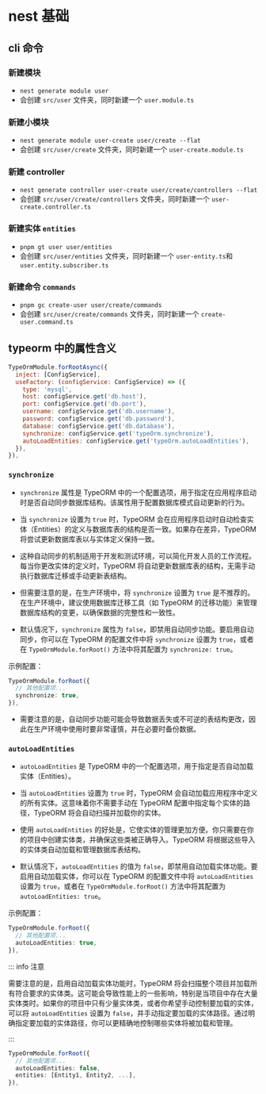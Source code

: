 # nest 基础

## cli 命令

### 新建模块

- `nest generate module user`
- 会创建 `src/user` 文件夹，同时新建一个 `user.module.ts`

### 新建小模块

- `nest generate module user-create user/create --flat`
- 会创建 `src/user/create` 文件夹，同时新建一个 `user-create.module.ts`

### 新建 controller

- `nest generate controller user-create user/create/controllers --flat`
- 会创建 `src/user/create/controllers` 文件夹，同时新建一个 `user-create.controller.ts`

### 新建实体 `entities`

- `pnpm gt user user/entities`
- 会创建 `src/user/entities` 文件夹，同时新建一个 `user-entity.ts`和`user.entity.subscriber.ts`

### 新建命令 `commands`

- `pnpm gc create-user user/create/commands`
- 会创建 `src/user/create/commands` 文件夹，同时新建一个 `create-user.command.ts`

## typeorm 中的属性含义

```js
TypeOrmModule.forRootAsync({
  inject: [ConfigService],
  useFactory: (configService: ConfigService) => ({
    type: 'mysql',
    host: configService.get('db.host'),
    port: configService.get('db.port'),
    username: configService.get('db.username'),
    password: configService.get('db.password'),
    database: configService.get('db.database'),
    synchronize: configService.get('typeOrm.synchronize'),
    autoLoadEntities: configService.get('typeOrm.autoLoadEntities'),
  }),
}),
```

### `synchronize`

- `synchronize` 属性是 TypeORM 中的一个配置选项，用于指定在应用程序启动时是否自动同步数据库结构。该属性用于配置数据库模式自动更新的行为。

- 当 `synchronize` 设置为 `true` 时，TypeORM 会在应用程序启动时自动检查实体（Entities）的定义与数据库表的结构是否一致。如果存在差异，TypeORM 将尝试更新数据库表以与实体定义保持一致。

- 这种自动同步的机制适用于开发和测试环境，可以简化开发人员的工作流程。每当你更改实体的定义时，TypeORM 将自动更新数据库表的结构，无需手动执行数据库迁移或手动更新表结构。

- 但需要注意的是，在生产环境中，将 `synchronize` 设置为 `true` 是不推荐的。在生产环境中，建议使用数据库迁移工具（如 TypeORM 的迁移功能）来管理数据库结构的变更，以确保数据的完整性和一致性。

- 默认情况下，`synchronize` 属性为 `false`，即禁用自动同步功能。要启用自动同步，你可以在 TypeORM 的配置文件中将 `synchronize` 设置为 `true`，或者在 `TypeOrmModule.forRoot()` 方法中将其配置为 `synchronize: true`。

示例配置：

```typescript
TypeOrmModule.forRoot({
  // 其他配置项...
  synchronize: true,
}),
```

- 需要注意的是，自动同步功能可能会导致数据丢失或不可逆的表结构更改，因此在生产环境中使用时要非常谨慎，并在必要时备份数据。

### `autoLoadEntities`

- `autoLoadEntities` 是 TypeORM 中的一个配置选项，用于指定是否自动加载实体（Entities）。

- 当 `autoLoadEntities` 设置为 `true` 时，TypeORM 会自动加载应用程序中定义的所有实体。这意味着你不需要手动在 TypeORM 配置中指定每个实体的路径，TypeORM 将会自动扫描并加载你的实体。

- 使用 `autoLoadEntities` 的好处是，它使实体的管理更加方便。你只需要在你的项目中创建实体类，并确保这些类被正确导入。TypeORM 将根据这些导入的实体类自动加载和管理数据库表结构。

- 默认情况下，`autoLoadEntities` 的值为 `false`，即禁用自动加载实体功能。要启用自动加载实体，你可以在 TypeORM 的配置文件中将 `autoLoadEntities` 设置为 `true`，或者在 `TypeOrmModule.forRoot()` 方法中将其配置为 `autoLoadEntities: true`。

示例配置：

```typescript
TypeOrmModule.forRoot({
  // 其他配置项...
  autoLoadEntities: true,
}),
```

::: info 注意

需要注意的是，启用自动加载实体功能时，TypeORM 将会扫描整个项目并加载所有符合要求的实体类。这可能会导致性能上的一些影响，特别是当项目中存在大量实体类时。如果你的项目中只有少量实体类，或者你希望手动控制要加载的实体，可以将 `autoLoadEntities` 设置为 `false`，并手动指定要加载的实体路径。通过明确指定要加载的实体路径，你可以更精确地控制哪些实体将被加载和管理。

:::

```typescript
TypeOrmModule.forRoot({
  // 其他配置项...
  autoLoadEntities: false,
  entities: [Entity1, Entity2, ...],
}),
```

